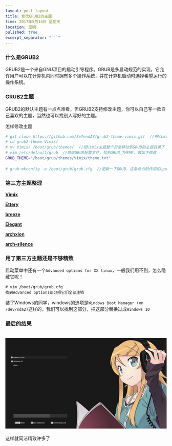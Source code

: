 ```yaml
---
layout: post_layout
title: 修改GRUB2的主题
time: 2017年5月14日 星期天
location: 昆明
pulished: true
excerpt_separator: "```"
---
```


### 什么是GRUB2

GRUB2是一个来自GNU项目的启动引导程序。GRUB是多启动规范的实现，它允许用户可以在计算机内同时拥有多个操作系统，并在计算机启动时选择希望运行的操作系统。

### GRUB2主题

GRUB2的默认主题有一点点难看，但GRUB2支持修改主题，你可以自己写一款自己喜欢的主题，当然也可以找别人写好的主题。

怎样修改主题

```bash
# git clone https://github.com/Se7endAY/grub2-theme-vimix.git  //把Vimix主题克隆到本地
# cd grub2-theme-Vimix/
# mv Vimix/ /boot/grub/themes/  //把Vimix主题整个目录移动到GRUB的主题目录下
# vim /etc/default/grub  //修改GRUB配置文件，找到GRUB_THEME，做如下修改
GRUB_THEME="/boot/grub/themes/Vimix/theme.txt"

# grub-mkconfig -o /boot/grub/grub.cfg  //更新一下GRUB，这条命令的作用和update-grub一样
```

### 第三方主题整理

[**Vimix**](https://github.com/Se7endAY/grub2-theme-vimix)

[**Ettery**](https://github.com/Dacha204/grub2-themes-Ettery)

[**breeze**](https://github.com/ysard/grub-breeze-kali-theme)

[**Elegant**](https://github.com/maximilienGilet/Elegant-GRUB2)

[**archxion**](https://github.com/Generator/Grub2-themes)

[**arch-silence**](https://github.com/fghibellini/arch-silence)

### 用了第三方主题还是不够精致

启动菜单中还有一个`Advanced options for XX linux`，一般我们用不到，怎么隐藏它呢！

```shell
# vim /boot/grub/grub.cfg
找到Advanced options部分把它们全部注销
```

装了Windows的同学，windows的选项是`Windows Boot Manager (on /dev/sda2)`这样的，我们可以找到这部分，把这部分替换过成`Windows 10`

### 最后的结果

<br>
<img src="/assets/post_pictures/EtteryPreview.png" width="650">
&nbsp;
<br>
这样就简洁精致许多了
